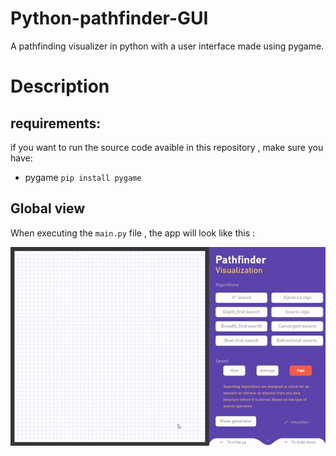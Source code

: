 # Python-pathfinder-GUI
A pathfinding visualizer in python with a user interface made using pygame. 

# Description

## requirements:

if you want to run the source code avaible in this repository , make sure you have:

* pygame `pip install pygame`

## Global view

When executing the `main.py` file , the app will look like this :

![maze](readme_imgs/maze.gif)